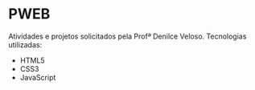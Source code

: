 # PWEB
Atividades e projetos solicitados pela Profª Denilce Veloso.
Tecnologias utilizadas: 
- HTML5
- CSS3
- JavaScript


